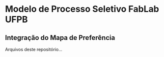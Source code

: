 # Modelo de Processo Seletivo FabLab UFPB
## Integração do Mapa de Preferência
Arquivos deste repositório...
